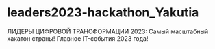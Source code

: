 # leaders2023-hackathon_Yakutia
ЛИДЕРЫ ЦИФРОВОЙ ТРАНСФОРМАЦИИ 2023: Самый масштабный хакатон страны! Главное IT-события 2023 года! 

